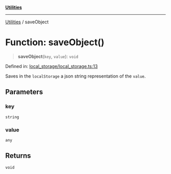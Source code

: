 [**Utilities**](../README.md)

***

[Utilities](../README.md) / saveObject

# Function: saveObject()

> **saveObject**(`key`, `value`): `void`

Defined in: [local\_storage/local\_storage.ts:13](https://github.com/noobiept/utilities/blob/fa81d9116003a677f25866bee864bc30213a9352/source/local_storage/local_storage.ts#L13)

Saves in the `localStorage` a json string representation of the `value`.

## Parameters

### key

`string`

### value

`any`

## Returns

`void`
